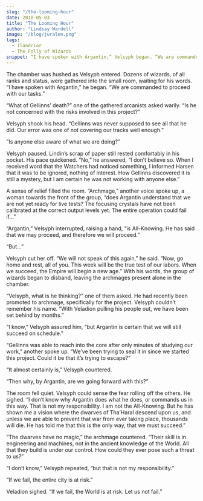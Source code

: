 ```yaml
---
slug: "/the-looming-hour"
date: 2018-05-03
title: "The Looming Hour"
author: "Lindsay Wardell"
image: "/blog/juralen.png"
tags:
  - Ilandrior
  - The Folly of Wizards
snippet: “I have spoken with Argantin,” Velsyph began. “We are commanded to proceed with our tasks.”
---
```

The chamber was hushed as Velsyph entered. Dozens of wizards, of all ranks and status, were gathered into the small room, waiting for his words. “I have spoken with Argantin,” he began. “We are commanded to proceed with our tasks.”

“What of Gellinns’ death?” one of the gathered arcanists asked warily. “Is he not concerned with the risks involved in this project?”

Velsyph shook his head. “Gellinns was never supposed to see all that he did. Our error was one of not covering our tracks well enough.”

“Is anyone else aware of what we are doing?”

Velsyph paused. Lindin’s scrap of paper still rested comfortably in his pocket. His pace quickened. “No,” he answered, “I don’t believe so. When I received word that the Watchers had noticed something, I informed Harsen that it was to be ignored, nothing of interest. How Gellinns discovered it is still a mystery, but I am certain he was not working with anyone else.”

A sense of relief filled the room. “Archmage,” another voice spoke up, a woman towards the front of the group, “does Argantin understand that we are not yet ready for live tests? The focusing crystals have not been calibrated at the correct output levels yet. The entire operation could fail if…”

“Argantin,” Velsyph interrupted, raising a hand, “is All-Knowing. He has said that we may proceed, and therefore we will proceed.”

“But…”

Velsyph cut her off. “We will not speak of this again,” he said. “Now, go home and rest, all of you. This week will be the true test of our labors. When we succeed, the Empire will begin a new age.” With his words, the group of wizards began to disband, leaving the archmages present alone in the chamber.

“Velsyph, what is he thinking?” one of them asked. He had recently been promoted to archmage, specifically for the project. Velsyph couldn’t remember his name. “With Veladion pulling his people out, we have been set behind by months.”

“I know,” Velsyph assured him, “but Argantin is certain that we will still succeed on schedule.”

“Gellinns was able to reach into the core after only minutes of studying our work,” another spoke up. “We’ve been trying to seal it in since we started this project. Could it be that it’s trying to escape?”

“It almost certainly is,” Velsyph countered.

“Then why, by Argantin, are we going forward with this?”

The room fell quiet. Velsyph could sense the fear rolling off the others. He sighed. “I don’t know why Argantin does what he does, or commands us in this way. That is not my responsibility. I am not the All-Knowing. But he has shown me a vision where the dwarves of Tha’Haral descend upon us, and unless we are able to prevent that war from ever taking place, thousands will die. He has told me that this is the only way, that we must succeed.”

“The dwarves have no magic,” the archmage countered. “Their skill is in engineering and machines, not in the ancient knowledge of the World. All that they build is under our control. How could they ever pose such a threat to us?”

“I don’t know,” Velsyph repeated, “but that is not my responsibility.”

“If we fail, the entire city is at risk.”

Veladion sighed. “If we fail, the World is at risk. Let us not fail.”